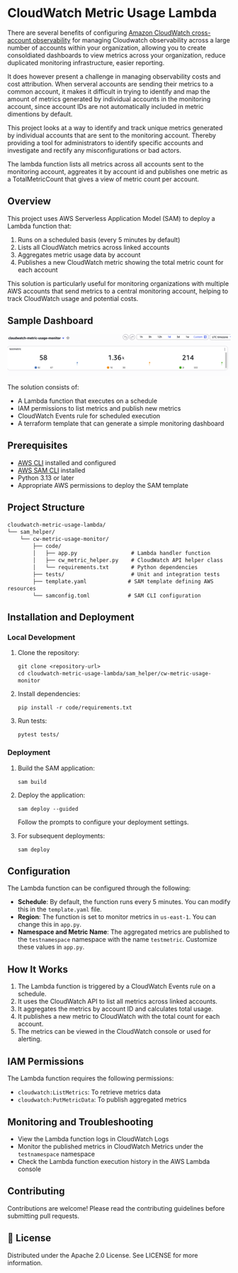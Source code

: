 # CloudWatch Metric Usage Lambda

There are several benefits of configuring [Amazon CloudWatch cross-account observability](https://docs.aws.amazon.com/AmazonCloudWatch/latest/monitoring/CloudWatch-Unified-Cross-Account.html) for managing Cloudwatch observability across a large number of accounts within your organization, allowing you to create consoldiated dashboards to view metrics across your organization, reduce duplicated monitoring infrastructure, easier reporting.

It does however present a challenge in managing observability costs and cost attribution. When serveral accounts are sending their metrics to a common account, it makes it difficult in trying to identify and map the amount of metrics generated by individual accounts in the monitoring account, since account IDs are not automatically included in metric dimentions by default.  

This project looks at a way to identify and track unique metrics generated by individual accounts that are sent to the monitoring account. Thereby providing a tool for administrators to identify specific accounts and investigate and rectify any misconfigurations or bad actors.

 The lambda function lists all metrics across all accounts sent to the monitoring account, aggreates it by account id and publishes one metric as a TotalMetricCount that gives a view of metric count per account.


## Overview

This project uses AWS Serverless Application Model (SAM) to deploy a Lambda function that:

1. Runs on a scheduled basis (every 5 minutes by default)
2. Lists all CloudWatch metrics across linked accounts
3. Aggregates metric usage data by account
4. Publishes a new CloudWatch metric showing the total metric count for each account

This solution is particularly useful for monitoring organizations with multiple AWS accounts that send metrics to a central monitoring account, helping to track CloudWatch usage and potential costs.

## Sample Dashboard

![Sample Dashboard](dashboard.png)

The solution consists of:

- A Lambda function that executes on a schedule
- IAM permissions to list metrics and publish new metrics
- CloudWatch Events rule for scheduled execution
- A terraform template that can generate a simple monitoring dashboard

## Prerequisites

- [AWS CLI](https://aws.amazon.com/cli/) installed and configured
- [AWS SAM CLI](https://docs.aws.amazon.com/serverless-application-model/latest/developerguide/serverless-sam-cli-install.html) installed
- Python 3.13 or later
- Appropriate AWS permissions to deploy the SAM template

## Project Structure

```
cloudwatch-metric-usage-lambda/
└── sam_helper/
    └── cw-metric-usage-monitor/
        ├── code/
        │   ├── app.py                 # Lambda handler function
        │   ├── cw_metric_helper.py    # CloudWatch API helper class
        │   └── requirements.txt       # Python dependencies
        ├── tests/                     # Unit and integration tests
        ├── template.yaml             # SAM template defining AWS resources
        └── samconfig.toml            # SAM CLI configuration
```

## Installation and Deployment

### Local Development

1. Clone the repository:
   ```
   git clone <repository-url>
   cd cloudwatch-metric-usage-lambda/sam_helper/cw-metric-usage-monitor
   ```

2. Install dependencies:
   ```
   pip install -r code/requirements.txt
   ```

3. Run tests:
   ```
   pytest tests/
   ```

### Deployment

1. Build the SAM application:
   ```
   sam build
   ```

2. Deploy the application:
   ```
   sam deploy --guided
   ```

   Follow the prompts to configure your deployment settings.

3. For subsequent deployments:
   ```
   sam deploy
   ```

## Configuration

The Lambda function can be configured through the following:

- **Schedule**: By default, the function runs every 5 minutes. You can modify this in the `template.yaml` file.
- **Region**: The function is set to monitor metrics in `us-east-1`. You can change this in `app.py`.
- **Namespace and Metric Name**: The aggregated metrics are published to the `testnamespace` namespace with the name `testmetric`. Customize these values in `app.py`.

## How It Works

1. The Lambda function is triggered by a CloudWatch Events rule on a schedule.
2. It uses the CloudWatch API to list all metrics across linked accounts.
3. It aggregates the metrics by account ID and calculates total usage.
4. It publishes a new metric to CloudWatch with the total count for each account.
5. The metrics can be viewed in the CloudWatch console or used for alerting.

## IAM Permissions

The Lambda function requires the following permissions:

- `cloudwatch:ListMetrics`: To retrieve metrics data
- `cloudwatch:PutMetricData`: To publish aggregated metrics

## Monitoring and Troubleshooting

- View the Lambda function logs in CloudWatch Logs
- Monitor the published metrics in CloudWatch Metrics under the `testnamespace` namespace
- Check the Lambda function execution history in the AWS Lambda console


## Contributing

Contributions are welcome! Please read the contributing guidelines before submitting pull requests.


## 📜 License

Distributed under the Apache 2.0 License. See LICENSE for more information.

